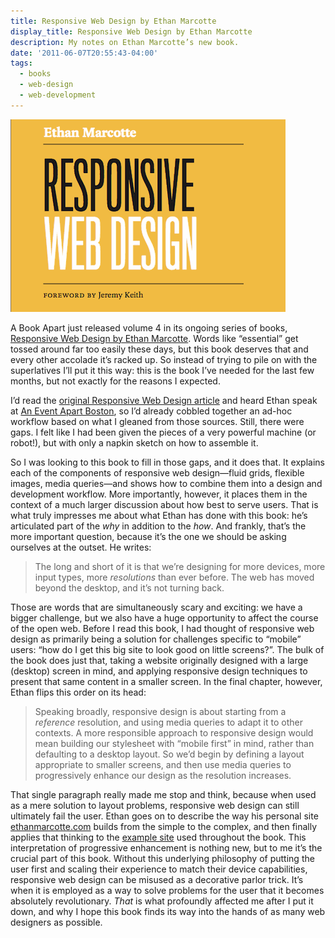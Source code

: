 ```yaml
---
title: Responsive Web Design by Ethan Marcotte
display_title: Responsive Web Design by Ethan Marcotte
description: My notes on Ethan Marcotte’s new book.
date: '2011-06-07T20:55:43-04:00'
tags:
  - books
  - web-design
  - web-development
---
```

![Crop of cover of Responsive Web Design.](responsive_web_design.gif)

A Book Apart just released volume 4 in its ongoing series of books, [Responsive Web Design by Ethan Marcotte](http://www.abookapart.com/products/responsive-web-design "Responsive Web Design by Ethan Marcotte"). Words like “essential” get tossed around far too easily these days, but this book deserves that and every other accolade it’s racked up. So instead of trying to pile on with the superlatives I’ll put it this way: this is the book I’ve needed for the last few months, but not exactly for the reasons I expected.

I’d read the [original Responsive Web Design article](http://www.alistapart.com/articles/responsive-web-design/, "Responsive Web Design") and heard Ethan speak at [An Event Apart Boston](http://aneventapart.com/2011/boston/ "An Event Apart Boston"), so I’d already cobbled together an ad-hoc workflow based on what I gleaned from those sources. Still, there were gaps. I felt like I had been given the pieces of a very powerful machine (or robot!), but with only a napkin sketch on how to assemble it.

So I was looking to this book to fill in those gaps, and it does that. It explains each of the components of responsive web design—fluid grids, flexible images, media queries—and shows how to combine them into a design and development workflow. More importantly, however, it places them in the context of a much larger discussion about how best to serve users. That is what truly impresses me about what Ethan has done with this book: he’s articulated part of the *why* in addition to the *how*. And frankly, that’s the more important question, because it’s the one we should be asking ourselves at the outset. He writes:

> The long and short of it is that we’re designing for more devices, more input types, more *resolutions* than ever before. The web has moved beyond the desktop, and it’s not turning back.

Those are words that are simultaneously scary and exciting: we have a bigger challenge, but we also have a huge opportunity to affect the course of the open web. Before I read this book, I had thought of responsive web design as primarily being a solution for challenges specific to “mobile” users: “how do I get this big site to look good on little screens?”. The bulk of the book does just that, taking a website originally designed with a large (desktop) screen in mind, and applying responsive design techniques to present that same content in a smaller screen. In the final chapter, however, Ethan flips this order on its head:

> Speaking broadly, responsive design is about starting from a *reference* resolution, and using media queries to adapt it to other contexts. A more responsible approach to responsive design would mean building our stylesheet with “mobile first” in mind, rather than defaulting to a desktop layout. So we’d begin by defining a layout appropriate to smaller screens, and then use media queries to progressively enhance our design as the resolution increases.

That single paragraph really made me stop and think, because when used as a mere solution to layout problems, responsive web design can still ultimately fail the user. Ethan goes on to describe the way his personal site [ethanmarcotte.com](http://ethanmarcotte.com) builds from the simple to the complex, and then finally applies that thinking to the [example site](http://responsivewebdesign.com/robot/) used throughout the book. This interpretation of progressive enhancement is nothing new, but to me it’s the crucial part of this book. Without this underlying philosophy of putting the user first and scaling their experience to match their device capabilities, responsive web design can be misused as a decorative parlor trick. It’s when it is employed as a way to solve problems for the user that it becomes absolutely revolutionary. *That* is what profoundly affected me after I put it down, and why I hope this book finds its way into the hands of as many web designers as possible.
